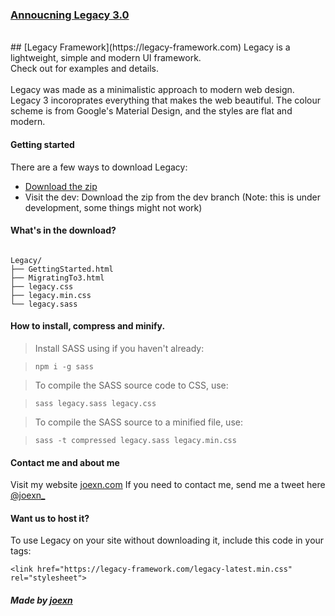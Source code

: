 <h3><a href="https://legacy-framework.com/Beta/Legacy3" target="_blank">Annoucning Legacy 3.0</a></h3>
<br />
## [Legacy Framework](https://legacy-framework.com)
Legacy is a lightweight, simple and modern UI framework.
<br />
Check out <https://legacy-framework.com> for examples and details.<br />
<br />
Legacy was made as a minimalistic approach to modern web design. Legacy 3 incoroprates everything that makes the web beautiful.
The colour scheme is from Google's Material Design, and the styles are flat and modern.

#### Getting started

There are a few ways to download Legacy:
- [Download the zip](https://legacy-framework.com/Downloads)
- Visit the dev: Download the zip from the dev branch (Note: this is under development, some things might not work)


#### What's in the download?

```

Legacy/
├── GettingStarted.html
├── MigratingTo3.html
├── legacy.css
├── legacy.min.css
└── legacy.sass

```

#### How to install, compress and minify.


> Install SASS using if you haven't already:

>     npm i -g sass

> To compile the SASS source code to CSS, use:

>     sass legacy.sass legacy.css

> To compile the SASS source to a minified file, use:

>     sass -t compressed legacy.sass legacy.min.css

#### Contact me and about me
Visit my website [joexn.com](http://joexn.com)
If you need to contact me, send me a tweet here [@joexn_](https://twitter.com/@joexn_)

#### Want us to host it?
To use Legacy on your site without downloading it, include this code in your <head> tags:

```
<link href="https://legacy-framework.com/legacy-latest.min.css" rel="stylesheet">
```

##### Made by [joexn](https://joexn.com)
